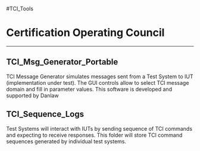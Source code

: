 #TCI_Tools

# Certification Operating Council 
----------

## TCI_Msg_Generator_Portable

TCI Message Generator simulates messages sent from a Test System to IUT (implementation under test). The GUI controls allow to select TCI message domain and fill in parameter values. This software is developed and supported by Danlaw

## TCI_Sequence_Logs

Test Systems will interact with IUTs by sending sequence of TCI commands and expecting to receive responses. This folder will store TCI command sequences generated by individual test systems.    
